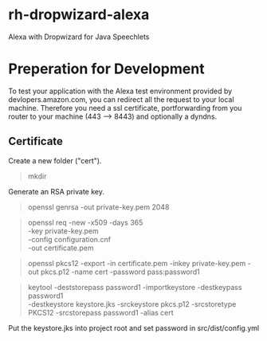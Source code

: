 # rh-dropwizard-alexa
Alexa with Dropwizard for Java Speechlets

Preperation for Development
===========================

To test your application with the Alexa test environment provided by devlopers.amazon.com, you can redirect all the request to your local machine. Therefore you 
need a ssl certificate, portforwarding from you router to your machine (443 --> 8443) and optionally a dyndns.


Certificate
-----------

Create a new folder ("cert").
> mkdir

Generate an RSA private key.
> openssl genrsa -out private-key.pem 2048

> openssl req -new -x509 -days 365 \
             -key private-key.pem \
             -config configuration.cnf \
             -out certificate.pem

> openssl pkcs12 -export -in certificate.pem -inkey private-key.pem -out pkcs.p12 -name cert -password pass:password1


> keytool -deststorepass password1 -importkeystore -destkeypass password1 \
  -destkeystore keystore.jks -srckeystore pkcs.p12 -srcstoretype \
  PKCS12 -srcstorepass password1 -alias cert

Put the keystore.jks into project root and set password in src/dist/config.yml